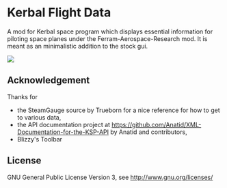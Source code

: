 Kerbal Flight Data
========================================
A mod for Kerbal space program which displays 
essential information for piloting space planes 
under the Ferram-Aerospace-Research mod. It is 
meant as an minimalistic addition to the stock 
gui.

<img src="http://i.imgur.com/zxPixmT.jpg"/>


Acknowledgement
----------------------------------------
Thanks for
* the SteamGauge source by Trueborn for a nice reference for
how to get to various data,
* the API documentation project at https://github.com/Anatid/XML-Documentation-for-the-KSP-API
by Anatid and contributors,
* Blizzy's Toolbar

License
----------------------------------------
GNU General Public License Version 3, see <http://www.gnu.org/licenses/>